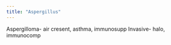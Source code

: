 ```yaml
---
title: "Aspergillus"
---
```

Aspergilloma- air cresent, asthma, immunosupp
Invasive- halo, immunocomp

